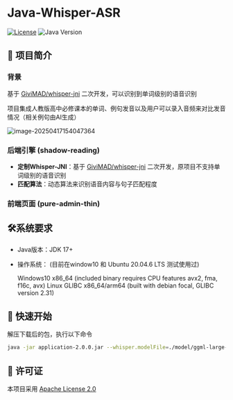 # Java-Whisper-ASR

[![License](https://img.shields.io/badge/License-Apache_2.0-blue.svg)](https://license/)
![Java Version](https://img.shields.io/badge/Java-17%252B-orange.svg)

## 📖 项目简介

### 背景

基于 [GiviMAD/whisper-jni](https://github.com/GiviMAD/whisper-jni) 二次开发，可以识别到单词级别的语音识别

项目集成人教版高中必修课本的单词、例句发音以及用户可以录入音频来对比发音情况（相关例句由AI生成）

![image-20250417154047364](D:\project\Java-Whisper-ASR\picture\image-20250417154047364.png)


### 后端引擎 (shadow-reading)

- **定制Whisper-JNI**：基于 [GiviMAD/whisper-jni](https://github.com/GiviMAD/whisper-jni) 二次开发，原项目不支持单词级别的语音识别
- **匹配算法**：动态算法来识别语音内容与句子匹配程度
### 前端页面 (pure-admin-thin)

## 🛠️系统要求

- Java版本：JDK 17+

- 操作系统： (目前在window10 和 Ubuntu 20.04.6 LTS 测试使用过)

  Windows10 x86_64 (included binary requires CPU features avx2, fma, f16c, avx)
  Linux GLIBC x86_64/arm64 (built with debian focal, GLIBC version 2.31)

## 🚀 快速开始

解压下载后的包，执行以下命令

```sh
java -jar application-2.0.0.jar --whisper.modelFile=./model/ggml-large-v3-turbo-q8_0.bin
```

## 📜 许可证

本项目采用 [Apache License 2.0](https://license/)